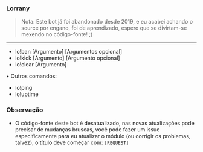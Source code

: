 ### Lorrany
> Nota: Este bot já foi abandonado desde 2019, e eu acabei achando o source por engano, foi de aprendizado, espero que se divirtam-se mexendo no código-fonte! ;)
-------
- lo!ban [Argumento] [Argumentos opcional]
- lo!kick [Argumento] [Argumento opcional]
- lo!clear [Argumento]

• Outros comandos:
- lo!ping
- lo!uptime

### Observação
* O código-fonte deste bot é desatualizado, nas novas atualizações pode precisar de mudanças bruscas, você pode fazer um issue especificamente para eu atualizar o módulo (ou corrigir os problemas, talvez), o título deve começar com: ```[REQUEST]```
